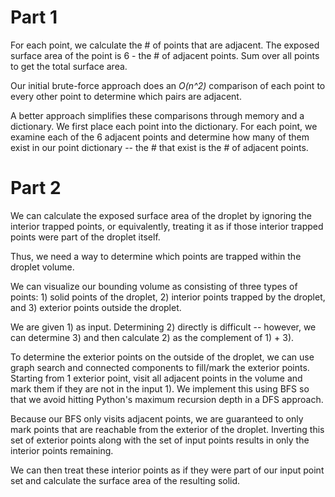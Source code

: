 # Part 1

For each point, we calculate the # of points that are adjacent. The exposed
surface area of the point is 6 - the # of adjacent points. Sum over all points
to get the total surface area.

Our initial brute-force approach does an *O(n^2)* comparison of each point to
every other point to determine which pairs are adjacent.

A better approach simplifies these comparisons through memory and a dictionary.
We first place each point into the dictionary. For each point, we examine each
of the 6 adjacent points and determine how many of them exist in our point
dictionary -- the # that exist is the # of adjacent points.

# Part 2

We can calculate the exposed surface area of the droplet by ignoring the
interior trapped points, or equivalently, treating it as if those interior
trapped points were part of the droplet itself.

Thus, we need a way to determine which points are trapped within the droplet
volume.

We can visualize our bounding volume as consisting of three types of points: 1)
solid points of the droplet, 2) interior points trapped by the droplet, and 3)
exterior points outside the droplet.

We are given 1) as input. Determining 2) directly is difficult -- however, we
can determine 3) and then calculate 2) as the complement of 1) + 3).

To determine the exterior points on the outside of the droplet, we can use graph
search and connected components to fill/mark the exterior points. Starting from
1 exterior point, visit all adjacent points in the volume and mark them if they
are not in the input 1). We implement this using BFS so that we avoid hitting
Python's maximum recursion depth in a DFS approach.

Because our BFS only visits adjacent points, we are guaranteed to only mark
points that are reachable from the exterior of the droplet. Inverting this set
of exterior points along with the set of input points results in only the
interior points remaining.

We can then treat these interior points as if they were part of our input point
set and calculate the surface area of the resulting solid.
